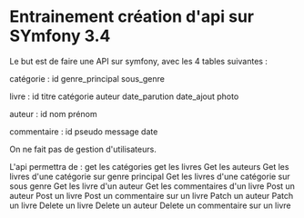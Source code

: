 Entrainement création d'api sur SYmfony 3.4
========================
Le but est de  faire une API sur symfony, avec les 4 tables suivantes :

catégorie : id genre_principal sous_genre

livre : id titre catégorie auteur date_parution date_ajout photo 

auteur : id nom prénom 

commentaire : id pseudo message date

On ne fait pas de gestion d'utilisateurs. 

L'api permettra de :
get les catégories
get les livres
Get les auteurs
Get les livres d'une catégorie sur genre principal
Get les livres d'une catégorie sur sous genre
Get les livre d'un auteur
Get les commentaires d'un livre
Post un auteur
Post un livre
Post un commentaire sur un livre
Patch un auteur
Patch un livre
Delete un livre
Delete un auteur 
Delete un commentaire sur un livre